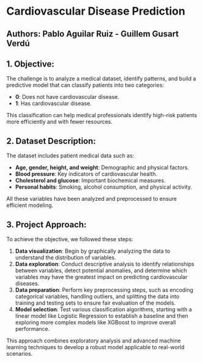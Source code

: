 # Cardiovascular Disease Prediction

## Authors: Pablo Aguilar Ruiz - Guillem Gusart Verdú 

## 1. Objective:
The challenge is to analyze a medical dataset, identify patterns, and build a predictive model that can classify patients into two categories:
- **0**: Does not have cardiovascular disease.
- **1**: Has cardiovascular disease.

This classification can help medical professionals identify high-risk patients more efficiently and with fewer resources.

## 2. Dataset Description:
The dataset includes patient medical data such as:
- **Age, gender, height, and weight**: Demographic and physical factors.
- **Blood pressure**: Key indicators of cardiovascular health.
- **Cholesterol and glucose**: Important biochemical measures.
- **Personal habits**: Smoking, alcohol consumption, and physical activity.

All these variables have been analyzed and preprocessed to ensure efficient modeling.

## 3. Project Approach:
To achieve the objective, we followed these steps:
1. **Data visualization**: Begin by graphically analyzing the data to understand the distribution of variables.
2. **Data exploration**: Conduct descriptive analysis to identify relationships between variables, detect potential anomalies, and determine which variables may have the greatest impact on predicting cardiovascular diseases.
3. **Data preparation**: Perform key preprocessing steps, such as encoding categorical variables, handling outliers, and splitting the data into training and testing sets to ensure fair evaluation of the models.
4. **Model selection**: Test various classification algorithms, starting with a linear model like Logistic Regression to establish a baseline and then exploring more complex models like XGBoost to improve overall performance.

This approach combines exploratory analysis and advanced machine learning techniques to develop a robust model applicable to real-world scenarios.
